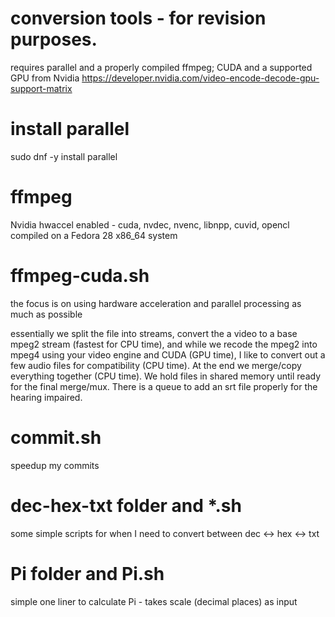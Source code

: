 # conversion tools - for revision purposes.
requires parallel and a properly compiled ffmpeg; CUDA and a supported GPU from Nvidia https://developer.nvidia.com/video-encode-decode-gpu-support-matrix

# install parallel
sudo dnf -y install parallel

# ffmpeg 
Nvidia hwaccel enabled - cuda, nvdec, nvenc, libnpp, cuvid, opencl compiled on a Fedora 28 x86_64 system

# ffmpeg-cuda.sh 
the focus is on using hardware acceleration and parallel processing as much as possible

essentially we split the file into streams, convert the a video to a base mpeg2 stream (fastest for CPU time), and while we recode the mpeg2 into mpeg4 using your video engine and CUDA (GPU time), I like to convert out a few audio files for compatibility (CPU time). At the end we merge/copy everything together (CPU time). We hold files in shared memory until ready for the final merge/mux. There is a queue to add an srt file properly for the hearing impaired.

# commit.sh
speedup my commits

# dec-hex-txt folder and *.sh
some simple scripts for when I need to convert between dec <-> hex <-> txt

# Pi folder and Pi.sh
simple one liner to calculate Pi - takes scale (decimal places) as input

